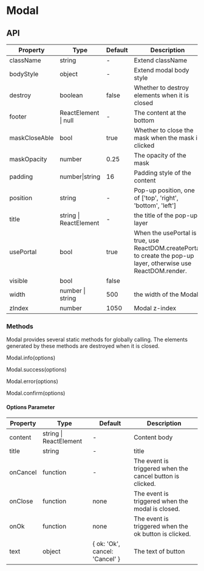 # Modal

<example />

## API

| Property | Type | Default | Description |
| --- | --- | --- | --- |
| className | string | - | Extend className |
| bodyStyle | object | - | Extend modal body style |
| destroy | boolean | false | Whether to destroy elements when it is closed |
| footer | ReactElement \| null | - | The content at the bottom |
| maskCloseAble | bool | true | Whether to close the mask when the mask is clicked |
| maskOpacity | number | 0.25 | The opacity of the mask |
| padding | number\|string | 16 | Padding style of the content |
| position | string | - | Pop-up position, one of \['top', 'right', 'bottom', 'left'] |
| title | string \| ReactElement | - | the title of the pop-up layer |
| usePortal | bool | true | When the usePortal is true, use ReactDOM.createPortal to create the pop-up layer, otherwise use ReactDOM.render. |
| visible | bool | false |  |
| width | number \| string | 500 | the width of the Modal |
| zIndex | number | 1050 | Modal z-index |

### Methods

Modal provides several static methods for globally calling. The elements generated by these methods are destroyed when it is closed.

Modal.info(options)

Modal.success(options)

Modal.error(options)

Modal.confirm(options)

#### Options Parameter

| Property | Type | Default | Description |
| --- | --- | --- | --- |
| content | string \| ReactElement | - | Content body |
| title | string | - | title |
| onCancel | function | - | The event is triggered when the cancel button is clicked. |
| onClose | function | none | The event is triggered when the modal is closed. |
| onOk | function | none | The event is triggered when the ok button is clicked. |
| text | object | { ok: 'Ok', cancel: 'Cancel' } | The text of button |
